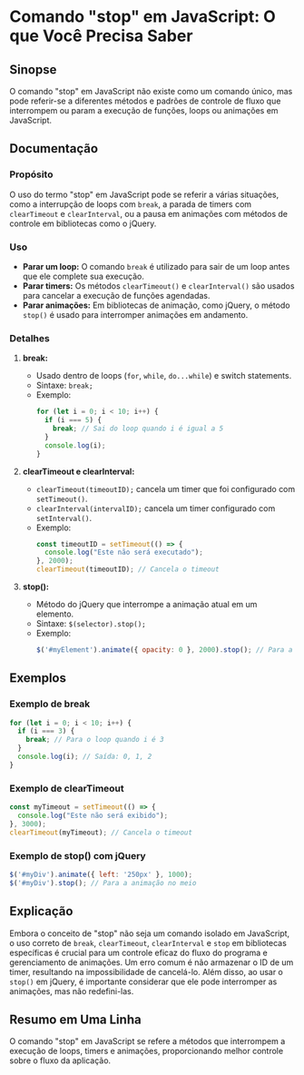 <!--
Meta Description: # Comando "stop" em JavaScript: O que Você Precisa Saber ## Sinopse O comando "stop" em JavaScript não existe como um comando único, mas pode referir-...
Meta Keywords: stop, javascript, break, cleartimeout, que
-->

# Comando "stop" em JavaScript: O que Você Precisa Saber

## Sinopse
O comando "stop" em JavaScript não existe como um comando único, mas pode referir-se a diferentes métodos e padrões de controle de fluxo que interrompem ou param a execução de funções, loops ou animações em JavaScript.

## Documentação
### Propósito
O uso do termo "stop" em JavaScript pode se referir a várias situações, como a interrupção de loops com `break`, a parada de timers com `clearTimeout` e `clearInterval`, ou a pausa em animações com métodos de controle em bibliotecas como o jQuery.

### Uso
- **Parar um loop:** O comando `break` é utilizado para sair de um loop antes que ele complete sua execução.
- **Parar timers:** Os métodos `clearTimeout()` e `clearInterval()` são usados para cancelar a execução de funções agendadas.
- **Parar animações:** Em bibliotecas de animação, como jQuery, o método `stop()` é usado para interromper animações em andamento.

### Detalhes
1. **break:**
   - Usado dentro de loops (`for`, `while`, `do...while`) e switch statements.
   - Sintaxe: `break;`
   - Exemplo:
     ```javascript
     for (let i = 0; i < 10; i++) {
       if (i === 5) {
         break; // Sai do loop quando i é igual a 5
       }
       console.log(i);
     }
     ```

2. **clearTimeout e clearInterval:**
   - `clearTimeout(timeoutID);` cancela um timer que foi configurado com `setTimeout()`.
   - `clearInterval(intervalID);` cancela um timer configurado com `setInterval()`.
   - Exemplo:
     ```javascript
     const timeoutID = setTimeout(() => {
       console.log("Este não será executado");
     }, 2000);
     clearTimeout(timeoutID); // Cancela o timeout
     ```

3. **stop():**
   - Método do jQuery que interrompe a animação atual em um elemento.
   - Sintaxe: `$(selector).stop();`
   - Exemplo:
     ```javascript
     $('#myElement').animate({ opacity: 0 }, 2000).stop(); // Para a animação em andamento
     ```

## Exemplos
### Exemplo de break
```javascript
for (let i = 0; i < 10; i++) {
  if (i === 3) {
    break; // Para o loop quando i é 3
  }
  console.log(i); // Saída: 0, 1, 2
}
```

### Exemplo de clearTimeout
```javascript
const myTimeout = setTimeout(() => {
  console.log("Este não será exibido");
}, 3000);
clearTimeout(myTimeout); // Cancela o timeout
```

### Exemplo de stop() com jQuery
```javascript
$('#myDiv').animate({ left: '250px' }, 1000);
$('#myDiv').stop(); // Para a animação no meio
```

## Explicação
Embora o conceito de "stop" não seja um comando isolado em JavaScript, o uso correto de `break`, `clearTimeout`, `clearInterval` e `stop` em bibliotecas específicas é crucial para um controle eficaz do fluxo do programa e gerenciamento de animações. Um erro comum é não armazenar o ID de um timer, resultando na impossibilidade de cancelá-lo. Além disso, ao usar o `stop()` em jQuery, é importante considerar que ele pode interromper as animações, mas não redefini-las.

## Resumo em Uma Linha
O comando "stop" em JavaScript se refere a métodos que interrompem a execução de loops, timers e animações, proporcionando melhor controle sobre o fluxo da aplicação.